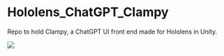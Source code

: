 # Hololens_ChatGPT_Clampy
Repo to hold Clampy, a ChatGPT UI front end made for Hololens in Unity. 

 <img src="[https://media3.giphy.com/media/aUovxH8Vf9qDu/giphy.gif](https://media.giphy.com/media/atZFBebYv0wSFwBNrT/giphy.gif)https://media.giphy.com/media/atZFBebYv0wSFwBNrT/giphy.gif
"/>
